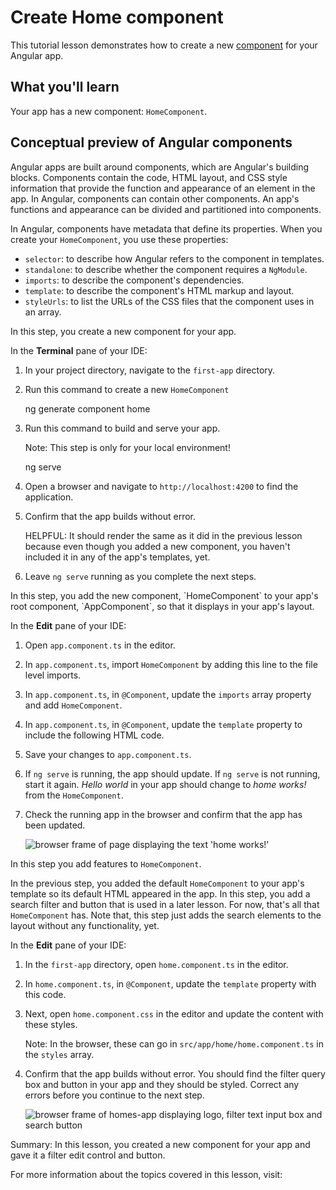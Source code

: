 # Create Home component

This tutorial lesson demonstrates how to create a new [component](guide/components) for your Angular app.

<docs-video src="https://www.youtube.com/embed/R0nRX8jD2D0?si=OMVaw71EIa44yIOJ"/>

## What you'll learn

Your app has a new component: `HomeComponent`.

## Conceptual preview of Angular components

Angular apps are built around components, which are Angular's building blocks.
Components contain the code, HTML layout, and CSS style information that provide the function and appearance of an element in the app.
In Angular, components can contain other components. An app's functions and appearance can be divided and partitioned into components.

In Angular, components have metadata that define its properties.
When you create your `HomeComponent`, you use these properties:

* `selector`: to describe how Angular refers to the component in templates.
* `standalone`: to describe whether the component requires a `NgModule`.
* `imports`: to describe the component's dependencies.
* `template`: to describe the component's HTML markup and layout.
* `styleUrls`: to list the URLs of the CSS files that the component uses in an array.

<docs-pill-row>
  <docs-pill href="api/core/Component" title="Learn more about Components"/>
</docs-pill-row>

<docs-workflow>

<docs-step title="Create the `HomeComponent`">
In this step, you create a new component for your app.

In the **Terminal** pane of your IDE:

1. In your project directory, navigate to the `first-app` directory.
1. Run this command to create a new `HomeComponent`

    <docs-code language="shell">
    ng generate component home
    </docs-code>

1. Run this command to build and serve your app.

    Note: This step is only for your local environment!

    <docs-code language="shell">
    ng serve
    </docs-code>

1. Open a browser and navigate to `http://localhost:4200` to find the application.

1. Confirm that the app builds without error.

    HELPFUL: It should render the same as it did in the previous lesson because even though you added a new component, you haven't included it in any of the app's templates, yet.

1. Leave `ng serve` running as you complete the next steps.
</docs-step>

<docs-step title="Add the new component to your app's layout">
In this step, you add the new component, `HomeComponent` to your app's root component, `AppComponent`, so that it displays in your app's layout.

In the **Edit** pane of your IDE:

1. Open `app.component.ts` in the editor.
1. In `app.component.ts`, import `HomeComponent` by adding this line to the file level imports.

    <docs-code header="Import HomeComponent in src/app/app.component.ts" path="adev/src/content/tutorials/first-app/steps/03-HousingLocation/src/app/app.component.ts" visibleLines="[2]"/>

1. In `app.component.ts`, in `@Component`, update the `imports` array property and add `HomeComponent`.

    <docs-code header="Replace in src/app/app.component.ts" path="adev/src/content/tutorials/first-app/steps/03-HousingLocation/src/app/app.component.ts" visibleLines="[7]"/>

1. In `app.component.ts`, in `@Component`, update the `template` property to include the following HTML code.

    <docs-code header="Replace in src/app/app.component.ts" path="adev/src/content/tutorials/first-app/steps/03-HousingLocation/src/app/app.component.ts" visibleLines="[8,17]"/>

1. Save your changes to  `app.component.ts`.
1. If `ng serve` is running, the app should update.
    If `ng serve` is not running, start it again.
    *Hello world* in your app should change to *home works!* from the `HomeComponent`.
1. Check the running app in the browser and confirm that the app has been updated.

    <img alt="browser frame of page displaying the text 'home works!'" src="assets/images/tutorials/first-app/homes-app-lesson-02-step-2.png">

</docs-step>

<docs-step title="Add features to `HomeComponent`">

In this step you add features to `HomeComponent`.

In the previous step, you added the default `HomeComponent` to your app's template so its default HTML appeared in the app.
In this step, you add a search filter and button that is used in a later lesson.
For now, that's all that `HomeComponent` has.
Note that, this step just adds the search elements to the layout without any functionality, yet.

In the **Edit** pane of your IDE:

1. In the `first-app` directory, open `home.component.ts` in the editor.
1. In `home.component.ts`, in `@Component`, update the `template` property with this code.

    <docs-code header="Replace in src/app/home/home.component.ts" path="adev/src/content/tutorials/first-app/steps/03-HousingLocation/src/app/home/home.component.ts" visibleLines="[8,15]"/>

1. Next, open `home.component.css` in the editor and update the content with these styles.

    Note: In the browser, these can go in `src/app/home/home.component.ts` in the `styles` array.

    <docs-code header="Replace in src/app/home/home.component.css" path="adev/src/content/tutorials/first-app/steps/03-HousingLocation/src/app/home/home.component.css"/>

1. Confirm that the app builds without error.
    You should find the filter query box and button in your app and they should be styled.
    Correct any errors before you continue to the next step.

    <img alt="browser frame of homes-app displaying logo, filter text input box and search button" src="assets/images/tutorials/first-app/homes-app-lesson-02-step-3.png">
    </docs-step>

</docs-workflow>

Summary: In this lesson, you created a new component for your app and gave it a filter edit control and button.

For more information about the topics covered in this lesson, visit:

<docs-pill-row>
  <docs-pill href="cli/generate/component" title="`ng generate component`"/>
  <docs-pill href="api/core/Component" title="`Component` reference"/>
  <docs-pill href="guide/components" title="Angular components overview"/>
</docs-pill-row>
